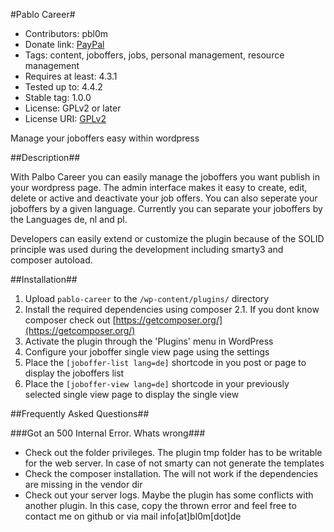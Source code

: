 #Pablo Career#
* Contributors: pbl0m
* Donate link: [PayPal](https://www.paypal.com/cgi-bin/webscr?cmd=_s-xclick&hosted_button_id=9SLVDBUGATJHC)
* Tags: content, joboffers, jobs, personal management, resource management
* Requires at least: 4.3.1
* Tested up to: 4.4.2
* Stable tag: 1.0.0
* License: GPLv2 or later
* License URI: [GPLv2](http://www.gnu.org/licenses/gpl-2.0.html)

Manage your joboffers easy within wordpress

##Description##

With Palbo Career you can easily manage the joboffers you want publish in your wordpress page. The admin interface makes
it easy to create, edit, delete or active and deactivate your job offers.  You can also seperate your joboffers by a
given language. Currently you can separate your joboffers by the Languages de, nl and pl.

Developers can easily extend or customize the plugin because of the SOLID principle was used during the development
including smarty3 and composer autoload.

##Installation##

1. Upload `pablo-career` to the `/wp-content/plugins/` directory
2. Install the required dependencies using composer
2.1. If you dont know composer check out [https://getcomposer.org/](https://getcomposer.org/)
3. Activate the plugin through the 'Plugins' menu in WordPress
4. Configure your joboffer single view page using the settings
5. Place the `[joboffer-list lang=de]` shortcode in you post or page to display the joboffers list
6. Place the `[joboffer-view lang=de]` shortcode in your previously selected single view page to display the single view

##Frequently Asked Questions##

###Got an 500 Internal Error. Whats wrong###

* Check out the folder privileges. The plugin tmp folder has to be writable for the web server. In case of not smarty can not generate the templates
* Check the composer installation. The will not work if the dependencies are missing in the vendor dir
* Check out your server logs. Maybe the plugin has some conflicts with another plugin. In this case, copy the thrown error and feel free to contact me on github or via mail info[at]bl0m[dot]de

